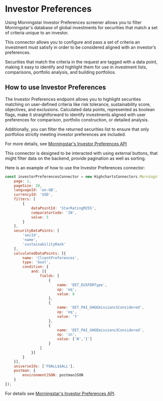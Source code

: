 Investor Preferences
=============================

Using Morningstar Investor Preferences screener allows you to filter Morningstar's database of global investments  for securities that match a set of criteria unique to an investor.

This connector allows you to configure and pass a set of criteria an investment must satisfy in order to be considered aligned with an investor’s preferences.

Securities that match the criteria in the request are tagged with a data point, making it easy to identify and highlight them for use in investment lists, comparisons, portfolio analysis, and building portfolios.

How to use Investor Preferences
----------------

The Investor Preferences endpoint allows you to highlight securities matching on user-defined criteria like risk tolerance, sustainability score, objectives, and exclusions. Calculated data points, represented as boolean flags, make it straightforward to identify investments aligned with user preferences for comparison, portfolio construction, or detailed analysis.

Additionally, you can filter the returned securities list to ensure that only portfolios strictly meeting investor preferences are included.

For more details, see [Morningstar's Investor Preferences API]

This connector is designed to be interacted with using external buttons, that might filter data on the backend, provide pagination as well as sorting.

Here is an example of how to use the Investor Preferences connector:

```js
const investorPreferencesConnector = new HighchartsConnectors.Morningstar.InvestorPreferencesConnector({
    page: 1,
    pageSize: 20,
    languageId: 'en-GB',
    currencyId: 'USD',
    filters: [
        {
            dataPointId: 'StarRatingM255',
            comparatorCode: 'IN',
            value: 5
        }
    ],
    securityDataPoints: [
        'secId',
        'name',
        'sustainabilityRank'
    ],
    calculatedDataPoints: [{
        name: 'ClientPreferences',
        type: 'bool',
        condition: {
            and: [{
                fields: [
                    {
                        name: 'EET_EUSFDRType',
                        op: 'eq',
                        value: 8
                    },
                    {
                        name: 'EET_PAI_GHGEmissions1Considered',
                        op: 'eq',
                        value: 'Y'
                    },
                    {
                        name: 'EET_PAI_GHGEmissions3Considered',
                        op: 'in',
                        value: ['N','I']
                    }
                ]
            }]
        }
    }],
    universeIds: ['FOALL$$ALL'],
    postman: {
        environmentJSON: postmanJSON
    }
});
```

For details see [Morningstar's Investor Preferences API].

<!-- Links -->
[Morningstar's Investor Preferences API]: https://developer.morningstar.com/direct-web-services/documentation/direct-web-services/screener/investor-preferences
